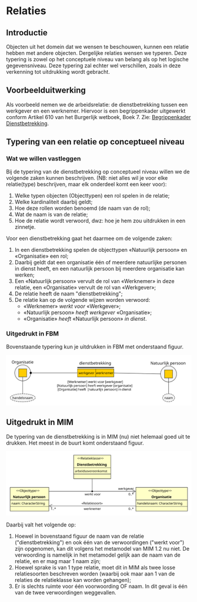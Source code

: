 # Relaties

## Introductie

Objecten uit het domein dat we wensen te beschouwen, kunnen een relatie hebben met andere objecten. Dergelijke relaties wensen we typeren. Deze typering is zowel op het conceptuele niveau van belang als op het logische gegevensniveau. Deze typering zal echter wel verschillen, zoals in deze verkenning tot uitdrukking wordt gebracht.

## Voorbeelduitwerking

Als voorbeeld nemen we de arbeidsrelatie: de dienstbetrekking tussen een werkgever en een werknemer. Hiervoor is een begrippenkader uitgewerkt conform Artikel 610 van het Burgerlijk wetboek, Boek 7. Zie: [Begrippenkader Dienstbetrekking](https://geonovum.github.io/mim-metamodel/modellen/dienstbetrekking).

## Typering van een relatie op conceptueel niveau

### Wat we willen vastleggen

Bij de typering van de dienstbetrekking op conceptueel niveau willen we de volgende zaken kunnen beschrijven. (NB: niet alles wil je voor elke relatie(type) beschrijven, maar elk onderdeel komt een keer voor):

1. Welke typen objecten (Objecttypen) een rol spelen in de relatie;
2. Welke kardinaliteit daarbij geldt;
3. Hoe deze rollen worden benoemd (de naam van de rol);
4. Wat de naam is van de relatie;
5. Hoe de relatie wordt verwoord, dwz: hoe je hem zou uitdrukken in een zinnetje.

Voor een dienstbetrekking gaat het daarmee om de volgende zaken:

1. In een dienstbetrekking spelen de objecttypen «Natuurlijk persoon» en «Organisatie» een rol;
2. Daarbij geldt dat een organisatie één of meerdere natuurlijke personen in dienst heeft, en een natuurlijk persoon bij meerdere organisatie kan werken;
3. Een «Natuurlijk persoon» vervult de rol van «Werknemer» in deze relatie, een «Organisatie» vervult de rol van «Werkgever»;
4. De relatie heeft de naam "dienstbetrekking";
5. De relatie kan op de volgende wijzen worden verwoord:
   - «Werknemer» *werkt voor* «Werkgever»;
   - «Natuurlijk persoon» *heeft werkgever* «Organisatie»;
   - «Organisatie» *heeft* «Natuurlijk persoon» *in dienst*.

### Uitgedrukt in FBM

Bovenstaande typering kun je uitdrukken in FBM met onderstaand figuur.

![](dienstbetrekking-fbm.svg)

## Uitgedrukt in MIM

De typering van de dienstbetrekking is in MIM (nu) niet helemaal goed uit te drukken. Het meest in de buurt komt onderstaand figuur.

![](dienstbetrekking-mim.svg)

Daarbij valt het volgende op:

1. Hoewel in bovenstaand figuur de naam van de relatie ("dienstbetrekking") en ook één van de verwoordingen ("werkt voor") zijn opgenomen, kan dit volgens het metamodel van MIM 1.2 nu niet. De verwoording is namelijk in het metamodel gelijk aan de naam van de relatie, en er mag maar 1 naam zijn;
2. Hoewel sprake is van 1 type relatie, moet dit in MIM als twee losse relatiesoorten beschreven worden (waarbij ook maar aan 1 van de relaties de relatieklasse kan worden gehangen);
3. Er is slechts ruimte voor één voorwoording OF naam. In dit geval is één van de twee verwoordingen weggevallen.
